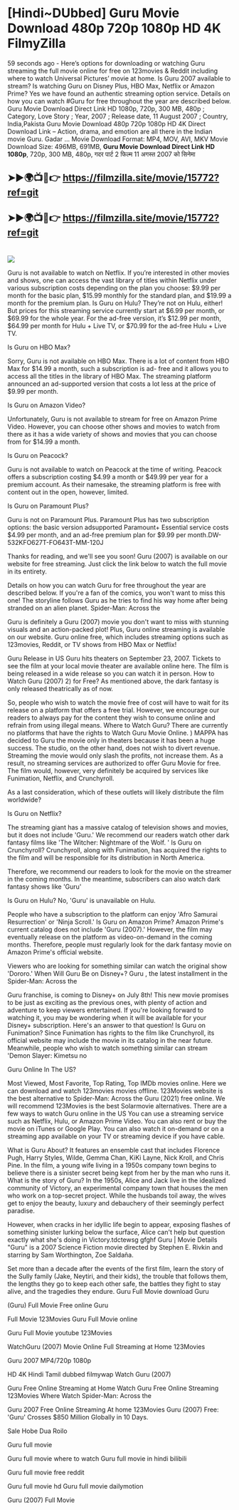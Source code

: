 # [Hindi~DUbbed] Guru Movie Download 480p 720p 1080p HD 4K FilmyZilla


59 seconds ago - Here’s options for downloading or watching Guru streaming the full movie online for free on 123movies & Reddit including where to watch Universal Pictures’ movie at home. Is Guru 2007 available to stream? Is watching Guru on Disney Plus, HBO Max, Netflix or Amazon Prime? Yes we have found an authentic streaming option service. Details on how you can watch #Guru for free throughout the year are described below. Guru Movie Download Direct Link HD 1080p, 720p, 300 MB, 480p ; Category, Love Story ; Year, 2007 ; Release date, 11 August 2007 ; Country, India,Pakista Guru Movie Download 480p 720p 1080p HD 4K Direct Download Link – Action, drama, and emotion are all there in the Indian movie Guru. Gadar ...
Movie Download Format: MP4, MOV, AVI, MKV
Movie Download Size: 496MB, 691MB, **Guru Movie Download Direct Link HD 1080p**, 720p, 300 MB, 480p, गदर पार्ट 2 फिल्म 11 अगस्त 2007 को सिनेमा

## ➤►🌍📺📱👉   https://filmzilla.site/movie/15772?ref=git

## ➤►🌍📺📱👉   https://filmzilla.site/movie/15772?ref=git

#

<img src="https://image.tmdb.org/t/p/w780//kvPC6aN10MJVZh5L4BSzhB3iYh5.jpg" />

Guru is not available to watch on Netflix. If you’re interested in other movies and shows, one can access the vast library of titles within Netflix under various subscription costs depending on the plan you choose: $9.99 per month for the basic plan, $15.99 monthly for the standard plan, and $19.99 a month for the premium plan. Is Guru on Hulu? They’re not on Hulu, either! But prices for this streaming service currently start at $6.99 per month, or $69.99 for the whole year. For the ad-free version, it’s $12.99 per month, $64.99 per month for Hulu + Live TV, or $70.99 for the ad-free Hulu + Live TV.

Is Guru on HBO Max?

Sorry, Guru is not available on HBO Max. There is a lot of content from HBO Max for $14.99 a month, such a subscription is ad- free and it allows you to access all the titles in the library of HBO Max. The streaming platform announced an ad-supported version that costs a lot less at the price of $9.99 per month.

Is Guru on Amazon Video?

Unfortunately, Guru is not available to stream for free on Amazon Prime Video. However, you can choose other shows and movies to watch from there as it has a wide variety of shows and movies that you can choose from for $14.99 a month.

Is Guru on Peacock?

Guru is not available to watch on Peacock at the time of writing. Peacock offers a subscription costing $4.99 a month or $49.99 per year for a premium account. As their namesake, the streaming platform is free with content out in the open, however, limited.

Is Guru on Paramount Plus?

Guru is not on Paramount Plus. Paramount Plus has two subscription options: the basic version adsupported Paramount+ Essential service costs $4.99 per month, and an ad-free premium plan for $9.99 per month.DW-532KFO627T-FO643T-MM-120J

Thanks for reading, and we'll see you soon! Guru (2007) is available on our website for free streaming. Just click the link below to watch the full movie in its entirety.

Details on how you can watch Guru for free throughout the year are described below. If you're a fan of the comics, you won't want to miss this one! The storyline follows Guru as he tries to find his way home after being stranded on an alien planet. Spider-Man: Across the

Guru is definitely a Guru (2007) movie you don't want to miss with stunning visuals and an action-packed plot! Plus, Guru online streaming is available on our website. Guru online free, which includes streaming options such as 123movies, Reddit, or TV shows from HBO Max or Netflix!

Guru Release in US Guru hits theaters on September 23, 2007. Tickets to see the film at your local movie theater are available online here. The film is being released in a wide release so you can watch it in person. How to Watch Guru (2007) 2) for Free? As mentioned above, the dark fantasy is only released theatrically as of now.

So, people who wish to watch the movie free of cost will have to wait for its release on a platform that offers a free trial. However, we encourage our readers to always pay for the content they wish to consume online and refrain from using illegal means. Where to Watch Guru? There are currently no platforms that have the rights to Watch Guru Movie Online. ) MAPPA has decided to Guru the movie only in theaters because it has been a huge success. The studio, on the other hand, does not wish to divert revenue. Streaming the movie would only slash the profits, not increase them. As a result, no streaming services are authorized to offer Guru Movie for free. The film would, however, very definitely be acquired by services like Funimation, Netflix, and Crunchyroll.

As a last consideration, which of these outlets will likely distribute the film worldwide?

Is Guru on Netflix?

The streaming giant has a massive catalog of television shows and movies, but it does not include 'Guru.' We recommend our readers watch other dark fantasy films like 'The Witcher: Nightmare of the Wolf. ' Is Guru on Crunchyroll? Crunchyroll, along with Funimation, has acquired the rights to the film and will be responsible for its distribution in North America.

Therefore, we recommend our readers to look for the movie on the streamer in the coming months. In the meantime, subscribers can also watch dark fantasy shows like 'Guru'

Is Guru on Hulu? No, 'Guru' is unavailable on Hulu.

People who have a subscription to the platform can enjoy 'Afro Samurai Resurrection' or 'Ninja Scroll.' Is Guru on Amazon Prime? Amazon Prime's current catalog does not include 'Guru (2007).' However, the film may eventually release on the platform as video-on-demand in the coming months. Therefore, people must regularly look for the dark fantasy movie on Amazon Prime's official website.

Viewers who are looking for something similar can watch the original show 'Dororo.' When Will Guru Be on Disney+? Guru , the latest installment in the Spider-Man: Across the

Guru franchise, is coming to Disney+ on July 8th! This new movie promises to be just as exciting as the previous ones, with plenty of action and adventure to keep viewers entertained. If you're looking forward to watching it, you may be wondering when it will be available for your Disney+ subscription. Here's an answer to that question! Is Guru on Funimation? Since Funimation has rights to the film like Crunchyroll, its official website may include the movie in its catalog in the near future. Meanwhile, people who wish to watch something similar can stream 'Demon Slayer: Kimetsu no

Guru Online In The US?

Most Viewed, Most Favorite, Top Rating, Top IMDb movies online. Here we can download and watch 123movies movies offline. 123Movies website is the best alternative to Spider-Man: Across the Guru (2021) free online. We will recommend 123Movies is the best Solarmovie alternatives. There are a few ways to watch Guru online in the US You can use a streaming service such as Netflix, Hulu, or Amazon Prime Video. You can also rent or buy the movie on iTunes or Google Play. You can also watch it on-demand or on a streaming app available on your TV or streaming device if you have cable.

What is Guru About? It features an ensemble cast that includes Florence Pugh, Harry Styles, Wilde, Gemma Chan, KiKi Layne, Nick Kroll, and Chris Pine. In the film, a young wife living in a 1950s company town begins to believe there is a sinister secret being kept from her by the man who runs it. What is the story of Guru? In the 1950s, Alice and Jack live in the idealized community of Victory, an experimental company town that houses the men who work on a top-secret project. While the husbands toil away, the wives get to enjoy the beauty, luxury and debauchery of their seemingly perfect paradise.

However, when cracks in her idyllic life begin to appear, exposing flashes of something sinister lurking below the surface, Alice can't help but question exactly what she's doing in Victory.tdctewsg gfghf Guru | Movie Details "Guru" is a 2007 Science Fiction movie directed by Stephen E. Rivkin and starring by Sam Worthington, Zoe Saldaña.

Set more than a decade after the events of the first film, learn the story of the Sully family (Jake, Neytiri, and their kids), the trouble that follows them, the lengths they go to keep each other safe, the battles they fight to stay alive, and the tragedies they endure. Guru Full Movie download Guru

(Guru) Full Movie Free online Guru

Full Movie 123Movies Guru Full Movie online

Guru Full Movie youtube 123Movies

WatchGuru (2007) Movie Online Full Streaming at Home 123Movies

Guru 2007 MP4/720p 1080p

HD 4K Hindi Tamil dubbed filmywap Watch Guru (2007)

Guru Free Online Streaming at Home Watch Guru Free Online Streaming 123Movies Where Watch Spider-Man: Across the

Guru 2007 Free Online Streaming At home 123Movies Guru (2007) Free: 'Guru' Crosses $850 Million Globally in 10 Days.

Sale Hobe Dua Roilo

Guru full movie

Guru full movie where to watch Guru full movie in hindi bilibili

Guru full movie free reddit

Guru full movie hd Guru full movie dailymotion

Guru (2007) Full Movie